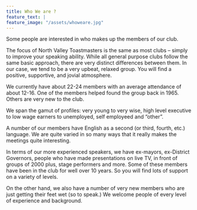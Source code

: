```yaml
---
title: Who We are ?
feature_text: |
feature_image: "/assets/whoweare.jpg"
---
```


Some people are interested in who makes up the members of our club.

The focus of North Valley Toastmasters is the same as most clubs – simply to improve your speaking ability. While all general purpose clubs follow the same basic approach, there are very distinct differences between them. In our case, we tend to be a very upbeat, relaxed group. You will find a positive, supportive, and jovial atmosphere.

We currently have about 22-24 members with an average attendance of about 12-16. One of the members helped found the group back in 1965. Others are very new to the club.

We span the gamut of profiles: very young to very wise, high level executive to low wage earners to unemployed, self employeed and “other”.

A number of our members have English as a second (or third, fourth, etc.) language. We are quite varied in so many ways that it really makes the meetings quite interesting.

In terms of our more experienced speakers, we have ex-mayors, ex-District Governors, people who have made presentations on live TV, in front of groups of 2000 plus, stage performers and more. Some of these members have been in the club for well over 10 years. So you will find lots of support on a variety of levels.

On the other hand, we also have a number of very new members who are just getting their feet wet (so to speak.) We welcome people of every level of experience and background.
